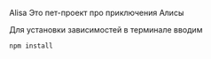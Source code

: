 ﻿Alisa
Это пет-проект про приключения Алисы

Для установки зависимостей в терминале вводим 

`npm install`
